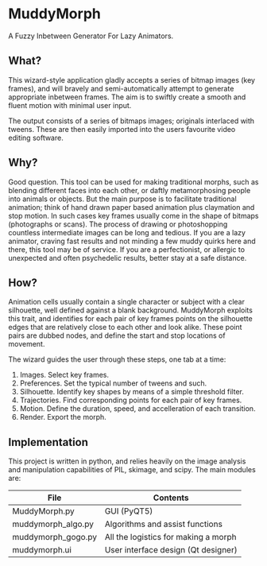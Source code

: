 # MuddyMorph

A Fuzzy Inbetween Generator For Lazy Animators.


## What?
This wizard-style application gladly accepts a series of bitmap images (key frames),
and will bravely and semi-automatically attempt to generate appropriate inbetween frames.
The aim is to swiftly create a smooth and fluent motion with minimal user input.

The output consists of a series of bitmaps images; originals interlaced with tweens.
These are then easily imported into the users favourite video editing software.


## Why?
Good question. This tool can be used for making traditional morphs, such as blending 
different faces into each other, or daftly metamorphosing people into animals or objects.
But the main purpose is to facilitate traditional animation; think of hand drawn paper
based animation plus claymation and stop motion. In such cases key frames usually come in
the shape of bitmaps (photographs or scans). The process of drawing or photoshopping
countless intermediate images can be long and tedious. If you are a lazy animator, craving
fast results and not minding a few muddy quirks here and there, this tool may be of
service. If you are a perfectionist, or allergic to unexpected and often psychedelic
results, better stay at a safe distance.


## How?
Animation cells usually contain a single character or subject with a clear silhouette,
well defined against a blank background. MuddyMorph exploits this trait, and identifies
for each pair of key frames points on the silhouette edges that are relatively close to
each other and look alike. These point pairs are dubbed nodes, and define the start and
stop locations of movement.

The wizard guides the user through these steps, one tab at a time:

1. Images. Select key frames.
2. Preferences. Set the typical number of tweens and such.
3. Silhouette. Identify key shapes by means of a simple threshold filter.
4. Trajectories. Find corresponding points for each pair of key frames.
5. Motion. Define the duration, speed, and accelleration of each transition.
6. Render. Export the morph.


## Implementation
This project is written in python, and relies heavily on the image analysis and
manipulation capabilities of PIL, skimage, and scipy. The main modules are:

File               | Contents
-------------------|-------------------------------------
MuddyMorph.py      | GUI (PyQT5)
muddymorph_algo.py | Algorithms and assist functions
muddymorph_gogo.py | All the logistics for making a morph
muddymorph.ui      | User interface design (Qt designer)

